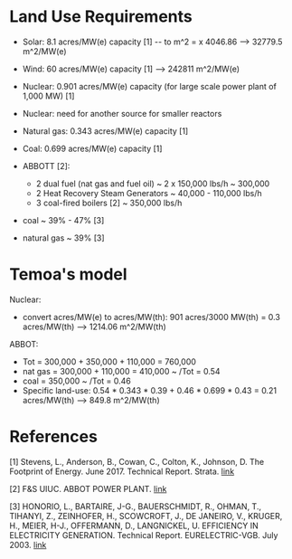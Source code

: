 # Land Use Requirements

* Solar: 8.1 acres/MW(e) capacity [1] -- to m^2 = x 4046.86 --> 32779.5 m^2/MW(e)
* Wind: 60 acres/MW(e) capacity [1] --> 242811 m^2/MW(e)
* Nuclear: 0.901 acres/MW(e) capacity (for large scale power plant of 1,000 MW) [1]
* Nuclear: need for another source for smaller reactors
* Natural gas: 0.343 acres/MW(e) capacity [1]
* Coal: 0.699 acres/MW(e) capacity [1]
* ABBOTT [2]:
	- 2 dual fuel (nat gas and fuel oil) ~ 2 x 150,000 lbs/h ~ 300,000
	- 2 Heat Recovery Steam Generators ~ 40,000 - 110,000 lbs/h
	- 3 coal-fired boilers [2] ~ 350,000 lbs/h

* coal ~ 39% - 47% [3]
* natural gas ~ 39% [3]


# Temoa's model

Nuclear:
* convert acres/MW(e) to acres/MW(th): 901 acres/3000 MW(th) = 0.3 acres/MW(th) --> 1214.06 m^2/MW(th)

ABBOT:
* Tot = 300,000 + 350,000 + 110,000 = 760,000
* nat gas = 300,000 + 110,000 = 410,000 ~ /Tot = 0.54
* coal = 350,000 ~ /Tot = 0.46
* Specific land-use: 0.54 * 0.343 * 0.39 + 0.46 * 0.699 * 0.43 = 0.21 acres/MW(th) --> 849.8 m^2/MW(th)


# References

[1] Stevens, L., Anderson, B., Cowan, C., Colton, K., Johnson, D. The Footprint of Energy. June 2017. Technical Report. Strata. [link](https://www.strata.org/pdf/2017/footprints-full.pdf)

[2] F&S UIUC. ABBOT POWER PLANT. [link](https://fs.illinois.edu/docs/default-source/utilities-energy/abbottbrofinal.pdf?sfvrsn=90b1f9ea_4)
 
[3] HONORIO, L., BARTAIRE, J-G., BAUERSCHMIDT, R., OHMAN, T., TIHANYI, Z., ZEINHOFER, H., SCOWCROFT, J., DE JANEIRO, V., KRUGER, H., MEIER, H-J., OFFERMANN, D., LANGNICKEL, U. EFFICIENCY IN ELECTRICITY GENERATION. Technical Report. EURELECTRIC-VGB. July 2003. [link](http://payesh.saba.org.ir/saba_content/media/image/2016/07/8412_orig.pdf)
